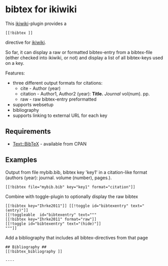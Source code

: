 # bibtex for ikiwiki #

This [ikiwiki]-plugin provides a 
  
    [[!bibtex ]]
	 
directive for [ikiwiki]. 

So far, it can display a raw or formatted bibtex-entry from a 
bibtex-file (either checked into ikiwiki, or not) and display a 
list of all bibtex-keys used on a key.

[ikiwiki]: http://ikiwiki.info/

Features:

* three different output formats for citations:
  + cite - Author (year)
  + citation - Author1, Author2 (year): **Title.** *Journal*
  vol(num). pp.
  + raw - raw bibtex-entry preformatted
* supports websetup
* bibliography
* supports linking to external URL for each key

## Requirements ##

* [Text::BibTeX] - available from CPAN

[Text::BibTeX]: http://search.cpan.org/~ambs/Text-BibTeX-0.61/lib/Text/BibTeX.pm

## Examples ##

Output from file mybib.bib, bibtex key 'key1' in a citation-like
format (authors (year): journal. volume (number), pages.).

    [[!bibtex file="mybib.bib" key="key1" format="citation"]]

Combine with toggle-plugin to optionally display the raw bibtex

    [[!bibtex key="Ihrke2011"]] [[!toggle id="bibtexentry" text="(entry)"]]
    [[!toggleable  id="bibtexentry" text="""
    [[!bibtex key="Ihrke2011" format="raw"]]
    [[!toggle id="bibtexentry" text="(hide)"]]
    """]]
    
Add a bibliography that includes all bibtex-directives from that page


    ## Bibliography ##
    [[!bibtex_bibliography ]]

    ----
